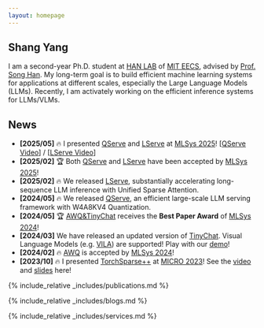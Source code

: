 ```yaml
---
layout: homepage
---
```


## Shang Yang

I am a second-year Ph.D. student at [HAN LAB](https://hanlab.mit.edu/) of [MIT EECS](https://eecs.mit.edu/), advised by [Prof. Song Han](https://songhan.mit.edu/). My long-term goal is to build efficient machine learning systems for applications at different scales, especially the Large Language Models (LLMs). Recently, I am activately working on the efficient inference systems for LLMs/VLMs.


## News
- **[2025/05]** 🔥 I presented [QServe](https://arxiv.org/abs/2405.04532) and [LServe](https://arxiv.org/abs/2502.14866) at [MLSys 2025](https://mlsys.org/Conferences/2025)! [[QServe Video](https://www.youtube.com/watch?v=BipXPh47ILQ&t=78s)] / [[LServe Video](https://www.youtube.com/watch?v=mx4lHNfwbM0&t=2s)]
- **[2025/02]** 🏆 Both [QServe](https://arxiv.org/abs/2405.04532) and [LServe](https://arxiv.org/abs/2502.14866) have been accepted by [MLSys 2025](https://mlsys.org/)!
- **[2025/02]** 🔥 We released [LServe](https://hanlab.mit.edu/projects/lserve), substantially accelerating long-sequence LLM inference with Unified Sparse Attention.
- **[2024/05]** 🔥 We released [QServe](https://hanlab.mit.edu/projects/qserve), an efficient large-scale LLM serving framework with W4A8KV4 Quantization.
- **[2024/05]** 🏆 [AWQ&TinyChat](https://arxiv.org/abs/2306.00978) receives the **Best Paper Award** of [MLSys 2024](https://mlsys.org/Conferences/2024)!
- **[2024/03]** We have released an updated version of [TinyChat](https://github.com/mit-han-lab/llm-awq/tree/main/tinychat#tinychat-efficient-and-lightweight-chatbot-with-awq). Visual Language Models (e.g. [VILA](https://github.com/Efficient-Large-Model/VILA)) are supported! Play with our [demo](https://vila.hanlab.ai)!
- **[2024/02]** 🔥 [AWQ](https://arxiv.org/abs/2306.00978) is accepted by [MLSys 2024](https://mlsys.org/Conferences/2024)!
- **[2023/10]** 🔥 I presented [TorchSparse++](https://www.dropbox.com/scl/fi/obdku0kqxjlkvuom2opk4/paper.pdf?rlkey=0zmy8eq9fzllgkx54zsvwsecf&dl=0) at [MICRO 2023](https://microarch.org/micro56/)! See the [video](https://www.youtube.com/watch?v=4gKYE9-YtP0) and [slides](https://www.dropbox.com/scl/fi/1004eifd5fjethuv089z0/torchsparse_micro23_slides.pdf?rlkey=vugxz974g87j4fxs0fivmysjp&dl=0) here!

{% include_relative _includes/publications.md %}

{% include_relative _includes/blogs.md %}

{% include_relative _includes/services.md %}
